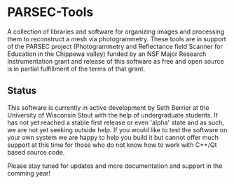 # PARSEC-Tools
A collection of libraries and software for organizing images and processing them to reconstruct a mesh via photogrammetry. These
tools are in support of the PARSEC project (Photogrammetry and Reflectance field Scanner for Education in the Chippewa valley)
funded by an NSF Major Research Instrumentation grant and release of this software as free and open source is in partial fulfillment
of the terms of that grant.

## Status
This software is currently in active development by Seth Berrier at the University of Wisconsin Stout with the help of undergraduate
students. It has not yet reached a stable first release or even 'alpha' state and as such, we are not yet seeking outside help. If
you would like to test the software on your own system we are happy to help you build it but cannot offer much support at this time
for those who do not know how to work with C++/Qt based source code.

Please stay tuned for updates and more documentation and support in the comming year!
